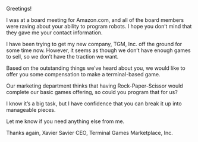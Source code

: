 Greetings!

I was at a board meeting for Amazon.com, and all of the board members were raving about your ability to program robots. I hope you don’t mind that they gave me your contact information.

I have been trying to get my new company, TGM, Inc. off the ground for some time now. However, it seems as though we don’t have enough games to sell, so we don’t have the traction we want. 

Based on the outstanding things we’ve heard about you, we would like to offer you some compensation to make a terminal-based game. 

Our marketing department thinks that having Rock-Paper-Scissor would complete our basic games offering, so could you program that for us?

I know it’s a big task, but I have confidence that you can break it up into manageable pieces.

Let me know if you need anything else from me.

Thanks again,
Xavier Savier
CEO, Terminal Games Marketplace, Inc.
